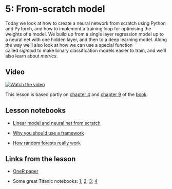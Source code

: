 5: From-scratch model
=====================

Today we look at how to create a neural network from scratch using Python and PyTorch, and how to implement a training loop for optimising the weights of a model. We build up from a single layer regression model up to a neural net with one hidden layer, and then to a deep learning model. Along the way we’ll also look at how we can use a special function called _sigmoid_ to make binary classification models easier to train, and we’ll also learn about _metrics_.

Video
-----

[![Watch the video](https://img.youtube.com/vi/_rXzeWq4C6w/maxresdefault.jpg)](https://youtu.be/_rXzeWq4C6w)

This lesson is based partly on [chapter 4](https://github.com/fastai/fastbook/blob/master/04_mnist_basics.ipynb) and [chapter 9](https://github.com/fastai/fastbook/blob/master/09_tabular.ipynb) of the [book](https://www.amazon.com/Deep-Learning-Coders-fastai-PyTorch/dp/1492045527).

Lesson notebooks
----------------

*   [Linear model and neural net from scratch](https://www.kaggle.com/code/jhoward/linear-model-and-neural-net-from-scratch)
    
*   [Why you should use a framework](https://www.kaggle.com/code/jhoward/why-you-should-use-a-framework)
    
*   [How random forests really work](https://www.kaggle.com/code/jhoward/how-random-forests-really-work/)
    

Links from the lesson
---------------------

*   [OneR paper](https://link.springer.com/article/10.1023/A:1022631118932)
    
*   Some great Titanic notebooks: [1](https://www.kaggle.com/code/mrisdal/exploring-survival-on-the-titanic); [2](https://www.kaggle.com/code/cdeotte/titanic-wcg-xgboost-0-84688/notebook); [3](https://www.kaggle.com/code/pliptor/divide-and-conquer-0-82296); [4](https://www.kaggle.com/code/cdeotte/titanic-using-name-only-0-81818/notebook)
